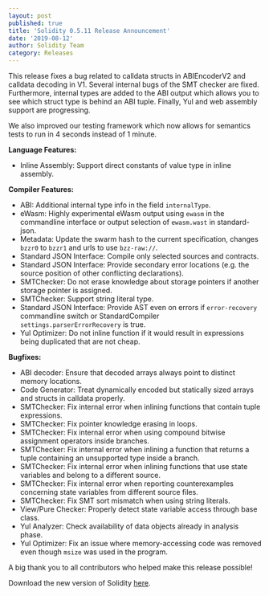 ```yaml
---
layout: post
published: true
title: 'Solidity 0.5.11 Release Announcement'
date: '2019-08-12'
author: Solidity Team
category: Releases
---
```


This release fixes a bug related to calldata structs in ABIEncoderV2 and calldata decoding in V1. Several internal bugs of the SMT checker are fixed.
Furthermore, internal types are added to the ABI output which allows you to see which struct type is behind an ABI tuple. Finally, Yul and web assembly support are progressing.

We also improved our testing framework which now allows for semantics tests to run in 4 seconds instead of 1 minute.

**Language Features:**

- Inline Assembly: Support direct constants of value type in inline assembly.

**Compiler Features:**

- ABI: Additional internal type info in the field `internalType`.
- eWasm: Highly experimental eWasm output using `ewasm` in the commandline interface or output selection of `ewasm.wast` in standard-json.
- Metadata: Update the swarm hash to the current specification, changes `bzzr0` to `bzzr1` and urls to use `bzz-raw://`.
- Standard JSON Interface: Compile only selected sources and contracts.
- Standard JSON Interface: Provide secondary error locations (e.g. the source position of other conflicting declarations).
- SMTChecker: Do not erase knowledge about storage pointers if another storage pointer is assigned.
- SMTChecker: Support string literal type.
- Standard JSON Interface: Provide AST even on errors if `error-recovery` commandline switch or StandardCompiler `settings.parserErrorRecovery` is true.
- Yul Optimizer: Do not inline function if it would result in expressions being duplicated that are not cheap.

**Bugfixes:**

- ABI decoder: Ensure that decoded arrays always point to distinct memory locations.
- Code Generator: Treat dynamically encoded but statically sized arrays and structs in calldata properly.
- SMTChecker: Fix internal error when inlining functions that contain tuple expressions.
- SMTChecker: Fix pointer knowledge erasing in loops.
- SMTChecker: Fix internal error when using compound bitwise assignment operators inside branches.
- SMTChecker: Fix internal error when inlining a function that returns a tuple containing an unsupported type inside a branch.
- SMTChecker: Fix internal error when inlining functions that use state variables and belong to a different source.
- SMTChecker: Fix internal error when reporting counterexamples concerning state variables from different source files.
- SMTChecker: Fix SMT sort mismatch when using string literals.
- View/Pure Checker: Properly detect state variable access through base class.
- Yul Analyzer: Check availability of data objects already in analysis phase.
- Yul Optimizer: Fix an issue where memory-accessing code was removed even though `msize` was used in the program.

A big thank you to all contributors who helped make this release possible!

Download the new version of Solidity [here](https://github.com/ethereum/solidity/releases/tag/v0.5.11).
